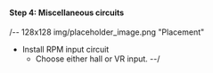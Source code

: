 
#### Step 4: Miscellaneous circuits
/-- 128x128 img/placeholder_image.png "Placement"
 - Install RPM input circuit
   - Choose either hall or VR input.
--/
